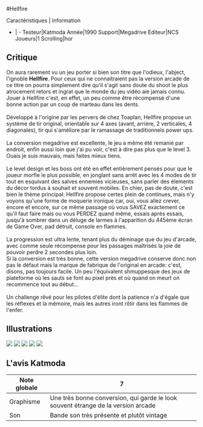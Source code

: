 #Hellfire

Caractéristiques | Information
- | -
Testeur|Katmoda
Année|1990
Support|Megadrive
Editeur|NCS
Joueurs|1
Scrolling|hor

## Critique
On aura rarement vu un jeu porter si bien son titre que l'odieux, l'abject, l'ignoble <b>Hellfire</b>. Pour ceux qui ne connaitraient pas la version arcade de ce titre on pourra simplement dire qu'il s'agit sans doute du shoot le plus atrocement retors et ingrat que le monde du jeu vidéo aie jamais connu. Jouer à Hellfire c'est, en effet, un peu comme être récompensé d'une bonne action par un coup de marteau dans les dents.<br/><br/>Développé à l'origine par les pervers de chez Toaplan, Hellfire propose un système de tir original, orientable sur 4 axes (avant, arrière, 2 verticales, 4 diagonales), tir qui s'améliore par le ramassage de traditionnels power ups.<br/><br/>La conversion megadrive est excellente, le jeu a même été remanié par endroit, enfin aussi loin que j'ai pu voir, c'est à dire pas plus que le level 3. Ouais je suis mauvais, mais faites mieux tiens.<br/><br/>Le level design et les boss ont été en effet entièrement pensés pour que le joueur morfle le plus possible, en jonglant sans arrêt avec les 4 modes de tir tout en esquivant des salves ennemies vicieuses, sans parler des élements du décor tordus à souhait et souvent mobiles. En chier, pas de doute, c'est bien le thème principal: Hellfire propose certes plein de continues, mais n'y voyons qu'une forme de moquerie ironique car, oui, vous allez crever, encore et encore, sur ce même passage où vous SAVEZ exactement ce qu'il faut faire mais ou vous PERDEZ quand même, essais après essais, jusqu'à sombrer dans un déluge de larmes à l'apparition du 445ème écran de Game Over, pad détruit, console en flammes.<br/><br/>La progression est ultra lente, tenant plus du déminage que du jeu d'arcade, avec comme seule récompense pour les passages maîtrisés la joie de pouvoir perdre 2 secondes plus loin.<br/>Si la conversion est très bonne, cette version megadrive conserve donc non pas le défaut mais la marque de fabrique de l'original en arcade: c'est, disons, pas toujours facile. Un peu l'équivalent shmuppesque des jeux de plateforme où les sauts se font au pixel près et où quand on meurt on recommence tout au début...<br/><br/>Un challenge rêvé pour les pilotes d'élite dont la patience n'a d'égale que les réflexes et la mémoire, mais les autres iront rôtir dans les flammes de l'enfer.

## Illustrations
![](http://www.shmup.com/images/thumbs/img_fiche_1_439.gif)
![](http://www.shmup.com/images/thumbs/img_fiche_2_439.gif)
![](http://www.shmup.com/images/thumbs/img_fiche_3_439.gif)
![](http://www.shmup.com/images/thumbs/)
![](http://www.shmup.com/images/thumbs/)

## L'avis Katmoda
Note globale|7
-|-
Graphisme|Une très bonne conversion, qui garde le look souvent étrange de la version arcade
Son|Bande son très présente et plutôt vintage
